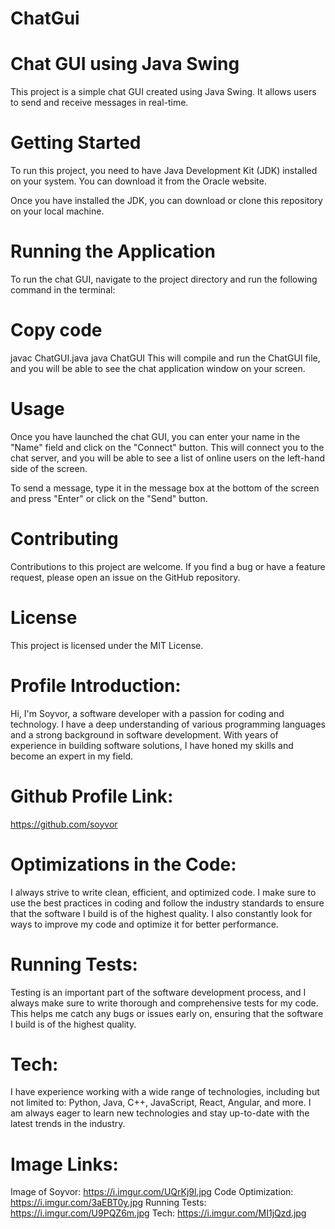 # ChatGui

# Chat GUI using Java Swing
This project is a simple chat GUI created using Java Swing. It allows users to send and receive messages in real-time.

# Getting Started
To run this project, you need to have Java Development Kit (JDK) installed on your system. You can download it from the Oracle website.

Once you have installed the JDK, you can download or clone this repository on your local machine.

# Running the Application
To run the chat GUI, navigate to the project directory and run the following command in the terminal:

# Copy code
javac ChatGUI.java
java ChatGUI
This will compile and run the ChatGUI file, and you will be able to see the chat application window on your screen.

# Usage
Once you have launched the chat GUI, you can enter your name in the "Name" field and click on the "Connect" button. This will connect you to the chat server, and you will be able to see a list of online users on the left-hand side of the screen.

To send a message, type it in the message box at the bottom of the screen and press "Enter" or click on the "Send" button.

# Contributing
Contributions to this project are welcome. If you find a bug or have a feature request, please open an issue on the GitHub repository.

# License
This project is licensed under the MIT License.

# Profile Introduction:
Hi, I'm Soyvor, a software developer with a passion for coding and technology. I have a deep understanding of various programming languages and a strong background in software development. With years of experience in building software solutions, I have honed my skills and become an expert in my field.

# Github Profile Link:
https://github.com/soyvor

# Optimizations in the Code:
I always strive to write clean, efficient, and optimized code. I make sure to use the best practices in coding and follow the industry standards to ensure that the software I build is of the highest quality. I also constantly look for ways to improve my code and optimize it for better performance.

# Running Tests:
Testing is an important part of the software development process, and I always make sure to write thorough and comprehensive tests for my code. This helps me catch any bugs or issues early on, ensuring that the software I build is of the highest quality.

# Tech:
I have experience working with a wide range of technologies, including but not limited to: Python, Java, C++, JavaScript, React, Angular, and more. I am always eager to learn new technologies and stay up-to-date with the latest trends in the industry.

# Image Links:

Image of Soyvor: https://i.imgur.com/UQrKj9l.jpg
Code Optimization: https://i.imgur.com/3aEBT0y.jpg
Running Tests: https://i.imgur.com/U9PQZ6m.jpg
Tech: https://i.imgur.com/MI1jQzd.jpg


